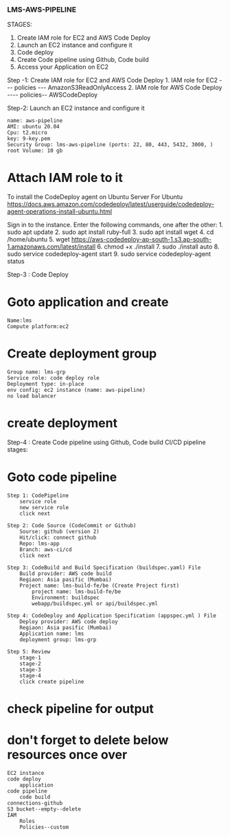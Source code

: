 
### LMS-AWS-PIPELINE ####
STAGES:
1. Create IAM role for EC2 and AWS Code Deploy
2. Launch an EC2 instance and configure it
3. Code deploy
4. Create Code pipeline using Github, Code build 
5. Access your Application on EC2

Step -1: Create IAM role for EC2 and AWS Code Deploy
    1. IAM role for EC2 ---  policies --- AmazonS3ReadOnlyAccess
    2. IAM role for AWS Code Deploy ---- policies-- AWSCodeDeploy

Step-2: Launch an EC2 instance and configure it

    name: aws-pipeline
    AMI: ubuntu 20.04
    Cpu: t2.micro
    key: 9-key.pem
    Security Group: lms-aws-pipeline (ports: 22, 80, 443, 5432, 3000, ) 
    root Volume: 10 gb

 # Attach IAM role to it

  To install the CodeDeploy agent on Ubuntu Server
  For Ubuntu
    https://docs.aws.amazon.com/codedeploy/latest/userguide/codedeploy-agent-operations-install-ubuntu.html

  Sign in to the instance.
  Enter the following commands, one after the other:
    1. sudo apt update
    2. sudo apt install ruby-full
    3. sudo apt install wget
    4. cd /home/ubuntu
    5. wget https://aws-codedeploy-ap-south-1.s3.ap-south-1.amazonaws.com/latest/install
    6. chmod +x ./install
    7. sudo ./install auto
    8. sudo service codedeploy-agent start
    9. sudo service codedeploy-agent status

Step-3 : Code Deploy

  # Goto application and create
    Name:lms
    Compute platform:ec2

  # Create deployment group
    Group name: lms-grp
    Service role: code deploy role
    Deployment type: in-place
    env config: ec2 instance (name: aws-pipeline)
    no load balancer
  # create deployment

Step-4 : Create Code pipeline using Github, Code build 
CI/CD pipeline stages:

  # Goto code pipeline

    Step 1: CodePipeline
        service role
        new service role
        click next

    Step 2: Code Source (CodeCommit or Github)
        Sourse: github (version 2)
        Hit/click: connect github
        Repo: lms-app
        Branch: aws-ci/cd
        click next

    Step 3: CodeBuild and Build Specification (buildspec.yaml) File
        Build provider: AWS code build
        Regiaon: Asia pasific (Mumbai)
        Project name: lms-build-fe/be (Create Project first)
            project name: lms-build-fe/be
            Environment: buildspec
            webapp/buildspec.yml or api/buildspec.yml

    Step 4: CodeDeploy and Application Specification (appspec.yml ) File
        Deploy provider: AWS code deploy
        Regiaon: Asia pasific (Mumbai)
        Application name: lms
        deployment group: lms-grp

    Step 5: Review
        stage-1
        stage-2
        stage-3
        stage-4
        click create pipeline

# check pipeline for output

# don't forget to delete below resources once over
    EC2 instance
    code deploy
        application
    code pipeline
        code build
    connections-github
    S3 bucket--empty--delete
    IAM
        Roles
        Policies--custom


